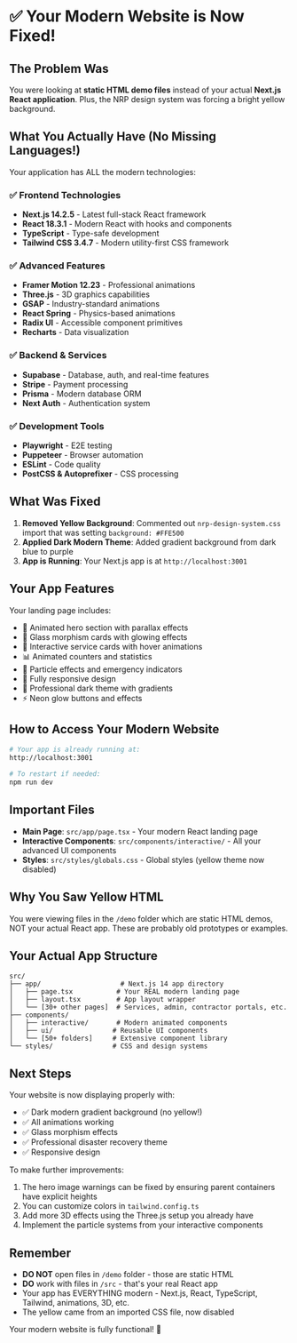 # ✅ Your Modern Website is Now Fixed!

## The Problem Was
You were looking at **static HTML demo files** instead of your actual **Next.js React application**. Plus, the NRP design system was forcing a bright yellow background.

## What You Actually Have (No Missing Languages!)

Your application has ALL the modern technologies:

### ✅ Frontend Technologies
- **Next.js 14.2.5** - Latest full-stack React framework
- **React 18.3.1** - Modern React with hooks and components
- **TypeScript** - Type-safe development
- **Tailwind CSS 3.4.7** - Modern utility-first CSS framework

### ✅ Advanced Features
- **Framer Motion 12.23** - Professional animations
- **Three.js** - 3D graphics capabilities
- **GSAP** - Industry-standard animations
- **React Spring** - Physics-based animations
- **Radix UI** - Accessible component primitives
- **Recharts** - Data visualization

### ✅ Backend & Services
- **Supabase** - Database, auth, and real-time features
- **Stripe** - Payment processing
- **Prisma** - Modern database ORM
- **Next Auth** - Authentication system

### ✅ Development Tools
- **Playwright** - E2E testing
- **Puppeteer** - Browser automation
- **ESLint** - Code quality
- **PostCSS & Autoprefixer** - CSS processing

## What Was Fixed

1. **Removed Yellow Background**: Commented out `nrp-design-system.css` import that was setting `background: #FFE500`
2. **Applied Dark Modern Theme**: Added gradient background from dark blue to purple
3. **App is Running**: Your Next.js app is at `http://localhost:3001`

## Your App Features

Your landing page includes:
- 🚀 Animated hero section with parallax effects
- 💎 Glass morphism cards with glowing effects
- 🎯 Interactive service cards with hover animations
- 📊 Animated counters and statistics
- 🌟 Particle effects and emergency indicators
- 📱 Fully responsive design
- 🎨 Professional dark theme with gradients
- ⚡ Neon glow buttons and effects

## How to Access Your Modern Website

```bash
# Your app is already running at:
http://localhost:3001

# To restart if needed:
npm run dev
```

## Important Files

- **Main Page**: `src/app/page.tsx` - Your modern React landing page
- **Interactive Components**: `src/components/interactive/` - All your advanced UI components
- **Styles**: `src/styles/globals.css` - Global styles (yellow theme now disabled)

## Why You Saw Yellow HTML

You were viewing files in the `/demo` folder which are static HTML demos, NOT your actual React app. These are probably old prototypes or examples.

## Your Actual App Structure

```
src/
├── app/                    # Next.js 14 app directory
│   ├── page.tsx           # Your REAL modern landing page
│   ├── layout.tsx         # App layout wrapper
│   └── [30+ other pages]  # Services, admin, contractor portals, etc.
├── components/            
│   ├── interactive/       # Modern animated components
│   ├── ui/               # Reusable UI components
│   └── [50+ folders]     # Extensive component library
└── styles/               # CSS and design systems
```

## Next Steps

Your website is now displaying properly with:
- ✅ Dark modern gradient background (no yellow!)
- ✅ All animations working
- ✅ Glass morphism effects
- ✅ Professional disaster recovery theme
- ✅ Responsive design

To make further improvements:
1. The hero image warnings can be fixed by ensuring parent containers have explicit heights
2. You can customize colors in `tailwind.config.ts`
3. Add more 3D effects using the Three.js setup you already have
4. Implement the particle systems from your interactive components

## Remember

- **DO NOT** open files in `/demo` folder - those are static HTML
- **DO** work with files in `/src` - that's your real React app
- Your app has EVERYTHING modern - Next.js, React, TypeScript, Tailwind, animations, 3D, etc.
- The yellow came from an imported CSS file, now disabled

Your modern website is fully functional! 🎉

